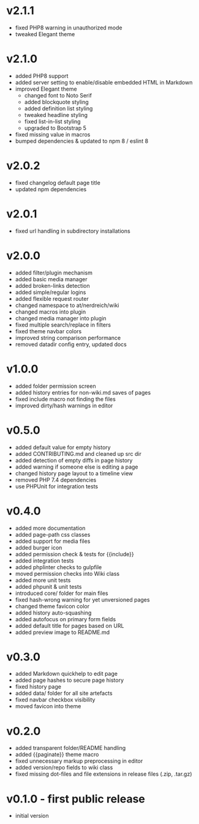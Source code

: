 # v2.1.1

* fixed PHP8 warning in unauthorized mode
* tweaked Elegant theme

# v2.1.0

* added PHP8 support
* added server setting to enable/disable embedded HTML in Markdown
* improved Elegant theme
  * changed font to Noto Serif
  * added blockquote styling
  * added definition list styling
  * tweaked headline styling
  * fixed list-in-list styling
  * upgraded to Bootstrap 5
* fixed missing value in macros
* bumped dependencies & updated to npm 8 / eslint 8

# v2.0.2

* fixed changelog default page title
* updated npm dependencies

# v2.0.1

* fixed url handling in subdirectory installations

# v2.0.0

* added filter/plugin mechanism
* added basic media manager
* added broken-links detection
* added simple/regular logins
* added flexible request router
* changed namespace to at/nerdreich/wiki
* changed macros into plugin
* changed media manager into plugin
* fixed multiple search/replace in filters
* fixed theme navbar colors
* improved string comparison performance
* removed datadir config entry, updated docs

# v1.0.0

* added folder permission screen
* added history entries for non-wiki.md saves of pages
* fixed include macro not finding the files
* improved dirty/hash warnings in editor

# v0.5.0

* added default value for empty history
* added CONTRIBUTING.md and cleaned up src dir
* added detection of empty diffs in page history
* added warning if someone else is editing a page
* changed history page layout to a timeline view
* removed PHP 7.4 dependencies
* use PHPUnit for integration tests

# v0.4.0

* added more documentation
* added page-path css classes
* added support for media files
* added burger icon
* added permission check & tests for {{include}}
* added integration tests
* added phplinter checks to gulpfile
* moved permission checks into Wiki class
* added more unit tests
* added phpunit & unit tests
* introduced core/ folder for main files
* fixed hash-wrong warning for yet unversioned pages
* changed theme favicon color
* added history auto-squashing
* added autofocus on primary form fields
* added default title for pages based on URL
* added preview image to README.md

# v0.3.0

* added Markdown quickhelp to edit page
* added page hashes to secure page history
* fixed history page
* added data/ folder for all site artefacts
* fixed navbar checkbox visibility
* moved favicon into theme

# v0.2.0

* added transparent folder/README handling
* added {{paginate}} theme macro
* fixed unnecessary markup preprocessing in editor
* added version/repo fields to wiki class
* fixed missing dot-files and file extensions in release files (.zip, .tar.gz)

# v0.1.0 - first public release

* initial version
